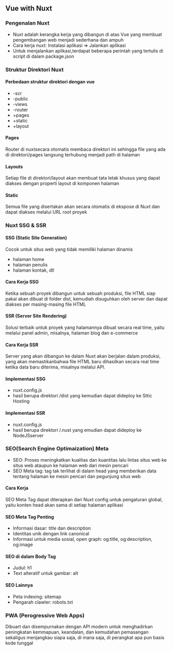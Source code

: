 ## Vue with Nuxt
### Pengenalan Nuxt
- Nuxt adalah kerangka kerja yang dibangun di atas Vue yang membuat pengembangan web menjadi sederhana dan ampuh
- Cara kerja nuxt: Instalasi aplikasi => Jalankan aplikasi
- Untuk menjalankan aplikasi,terdapat beberapa perintah yang tertulis di script di dalam package.json
### Struktur Direktori Nuxt
#### Perbedaan struktur direktori dengan vue
- -scr
- -public
- -views
- -router
- +pages
- +static
- +layout
#### Pages
Router di nuxtsecara otomatis membaca direktori ini sehingga file yang ada di direktori/pages langsung terhubung menjadi path di halaman
#### Layouts
Setiap file di direktori/layout akan membuat tata letak khusus yang dapat diakses dengan properti layout di komponen halaman
#### Static
Semua file yang disertakan akan secara otomatis di ekspose di Nuxt dan dapat diakses melalui URL root proyek
### Nuxt SSG & SSR
#### SSG (Static Site Generation) 
Cocok untuk situs web yang tidak memiliki halaman dinamis
- halaman home
- halaman penulis
- halaman kontak, dll
#### Cara Kerja SSG
Ketika sebuah proyek dibangun untuk sebuah produksi, file HTML siap pakai akan dibuat di folder dist, kemudiah disuguhkan oleh server dan dapat diakses per masing-masing file HTML
#### SSR  (Server Site Rendering)
Solusi terbaik untuk proyek yang halamannya dibuat secara real time, yaitu melalui panel admin, misalnya, halaman blog dan e-commerce
#### Cara Kerja SSR
Server yang akan dibangun ke dalam Nuxt akan berjalan dalam produksi, yang akan memastikanbahwa file HTML baru dihasilkan secara real time ketika data baru diterima, misalnya melalui API.
#### Implementasi SSG
- nuxt.config.js
- hasil berupa direktori /dist yang kemudian dapat dideploy ke Sttic Hosting
#### Implementasi SSR
- nuxt.config.js
- hasil berupa direktori /.nust yang emudian dapat dideploy ke NodeJSserver

### SEO(Search Engine Optimaization) Meta
- SEO: Proses meningkatkan kualitas dan kuantitas lalu lintas situs web ke situs web ataupun ke halaman web dari mesin pencari
- SEO Meta tag: tag tak terlihat di dalam head yang memberikan data tentang halaman ke mesin pencari dan pegunjung situs web
#### Cara Kerja 
SEO Meta Tag dapat diterapkan dari Nuxt config untuk pengaturan global, yaitu konten head akan sama di setiap halaman aplikasi
#### SEO Meta Tag Penting
- Informasi dasar: title dan description 
- Identitas unik dengan link canonical
- Informasi untuk media sosial, open graph: og:title, og:description, og:image
#### SEO di dalam Body Tag
- Judul: h1
- Text alteratif untuk gambar: alt
#### SEO Lainnya
- Peta indexing: sitemap
- Pengarah clawler: robots.txt

### PWA (Perogressive Web Apps)
Dibuart dan disempurnakan dengan API modern untuk menghadirkan peningkatan kemmapuan, keandalan, dan kemudahan pemasangan sekaligus menjangkau siapa saja, di mana saja, di perangkat apa pun basis kode tunggal
